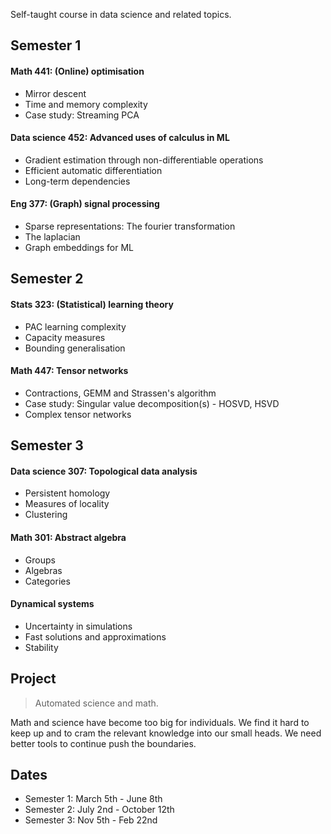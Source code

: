 
Self-taught course in data science and related topics.

## Semester 1

#### Math 441: (Online) optimisation

* Mirror descent
* Time and memory complexity
* Case study: Streaming PCA

#### Data science 452: Advanced uses of calculus in ML

* Gradient estimation through non-differentiable operations
* Efficient automatic differentiation
* Long-term dependencies

#### Eng 377: (Graph) signal processing

* Sparse representations: The fourier transformation
* The laplacian
* Graph embeddings for ML

## Semester 2

#### Stats 323: (Statistical) learning theory

* PAC learning complexity
* Capacity measures
* Bounding generalisation

#### Math 447: Tensor networks

* Contractions, GEMM and Strassen's algorithm
* Case study: Singular value decomposition(s) - HOSVD, HSVD
* Complex tensor networks

## Semester 3

#### Data science 307: Topological data analysis

* Persistent homology
* Measures of locality
* Clustering

#### Math 301: Abstract algebra

* Groups
* Algebras
* Categories

#### Dynamical systems

* Uncertainty in simulations 
* Fast solutions and approximations
* Stability

## Project

> Automated science and math.

Math and science have become too big for individuals. We find it hard to keep up and to cram the relevant knowledge into our small heads. We need better tools to continue push the boundaries.


## Dates

* Semester 1: March 5th - June 8th
* Semester 2: July 2nd - October 12th
* Semester 3: Nov 5th - Feb 22nd
